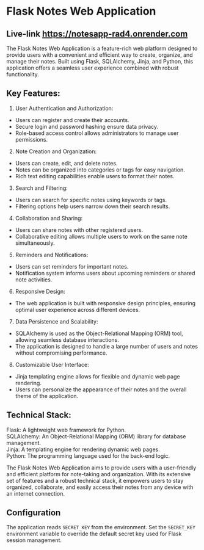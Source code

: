 # Flask Notes Web Application

## Live-link https://notesapp-rad4.onrender.com

The Flask Notes Web Application is a feature-rich web platform designed to provide users with a convenient and efficient way to create, organize, and manage their notes. Built using Flask, SQLAlchemy, Jinja, and Python, this application offers a seamless user experience combined with robust functionality.

## Key Features:

1. User Authentication and Authorization:

* Users can register and create their accounts.
* Secure login and password hashing ensure data privacy.
* Role-based access control allows administrators to manage user permissions.

2. Note Creation and Organization:

* Users can create, edit, and delete notes.
* Notes can be organized into categories or tags for easy navigation.
* Rich text editing capabilities enable users to format their notes.

3. Search and Filtering:

* Users can search for specific notes using keywords or tags.
* Filtering options help users narrow down their search results.

4. Collaboration and Sharing:

* Users can share notes with other registered users.
* Collaborative editing allows multiple users to work on the same note simultaneously.

5. Reminders and Notifications:

* Users can set reminders for important notes.
* Notification system informs users about upcoming reminders or shared note activities.

6. Responsive Design:

* The web application is built with responsive design principles, ensuring optimal user experience across different devices.

7. Data Persistence and Scalability:

* SQLAlchemy is used as the Object-Relational Mapping (ORM) tool, allowing seamless database interactions.
* The application is designed to handle a large number of users and notes without compromising performance.

8. Customizable User Interface:

* Jinja templating engine allows for flexible and dynamic web page rendering.
* Users can personalize the appearance of their notes and the overall theme of the application.

## Technical Stack:

Flask: A lightweight web framework for Python.<br>
SQLAlchemy: An Object-Relational Mapping (ORM) library for database management.<br>
Jinja: A templating engine for rendering dynamic web pages.<br>
Python: The programming language used for the back-end logic.

The Flask Notes Web Application aims to provide users with a user-friendly and efficient platform for note-taking and organization. With its extensive set of features and a robust technical stack, it empowers users to stay organized, collaborate, and easily access their notes from any device with an internet connection.

## Configuration

The application reads `SECRET_KEY` from the environment. Set the `SECRET_KEY` environment variable to override the default secret key used for Flask session management.
